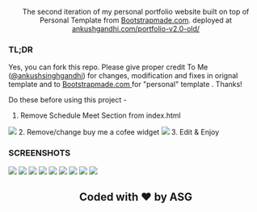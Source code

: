 
<p align="center">
  The second iteration of my personal portfolio website built on top of Personal Template from <a href="https://bootstrapmade.com/demo/Personal/" target="_blank">Bootstrapmade.com</a>. deployed at <a href="https://ankushgandhi.com/portfolio-v2.0-old/" target="_blank">ankushgandhi.com/portfolio-v2.0-old/</a>
</p>

### TL;DR

Yes, you can fork this repo. Please give proper credit To Me (<a href="https://github.com/ankushsinghgandhi">@ankushsinghgandhi</a>) for changes, modification and fixes in orignal template and to <a href="https://bootstrapmade.com/demo/Personal/" target="_blank">Bootstrapmade.com </a> for "personal" template . Thanks!

Do these before using this project -

1. Remove Schedule Meet Section from index.html
<img src="assets/img/Screanshots/12.png">
2. Remove/change buy me a cofee widget
<img src="assets/img/Screanshots/15.png">
3. Edit & Enjoy

### SCREENSHOTS
<img src="assets/img/Screanshots/1.png">
<img src="assets/img/Screanshots/2.png">
<img src="assets/img/Screanshots/3.png">
<img src="assets/img/Screanshots/4.png">
<img src="assets/img/Screanshots/5.png">
<img src="assets/img/Screanshots/6.png">
<img src="assets/img/Screanshots/7.png">
<img src="assets/img/Screanshots/8.png">
<img src="assets/img/Screanshots/9.png">


<div align="center">


## Coded with ❤ by ASG

</div>
